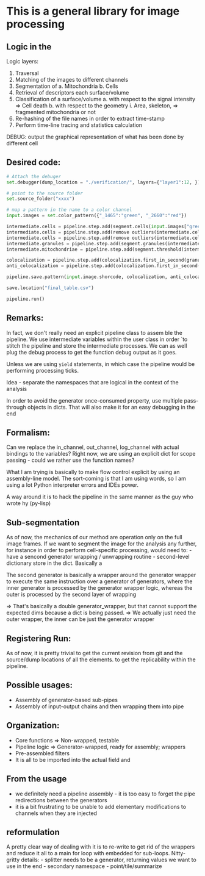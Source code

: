# This is a general library for image processing

## Logic in the 

Logic layers:
  1. Traversal
  2. Matching of the images to different channels
  3. Segmentation of
      a. Mitochondria
      b. Cells
  4. Retrieval of descriptors each surface/volume
  5. Classification of a surface/volume
      a. with respect to the signal intensity => Cell death
      b. with respect to the geometry
          i. Area, skeleton, =>  fragmented mitochondria or not
  6. Re-hashing of the file names in order to extract time-stamp
  7. Perform time-line tracing and statistics calculation

  DEBUG: output the graphical representation of what has been done by different cell


## Desired code:

```python
# Attach the debuger
set.debugger(dump_location = "./verification/", layers={"layer1":12, })

# point to the source folder 
set.source_folder("xxxx")

# map a pattern in the name to a color channel
input.images = set.color_pattern({"_1465":"green", "_2660":"red"})

intermediate.cells = pipeline.step.add(segment.cells(input.images["green"], binary=True), debugger=layer1)
intermediate.cells = pipeline.step.add(remove outliers(intermediate.cells, "green"), debugger=layer2)
intermediate.cells = pipeline.step.add(remove outliers(intermediate.cells, "red"), debugger=layer2)
intermediate.granules = pipeline.step.add(segment.granules(intermediate.cells, "green"), debugger=layer3)
intermediate.mitochondriae = pipeline.step.add(segment.threshold(intermediate.cells, "red"), debugger=layer3)

colocalization = pipeline.step.add(colocalization.first_in_second(granules, mitochondriae), debugger=layer3)
anti_colocalization = pipeline.step.add(colocalization.first_in_second(granules, not(mitochondriae)), debugger=layer3)

pipeline.save.pattern(input.image.shorcode, colocalization, anti_colocalization)

save.location("final_table.csv")

pipeline.run()
```

## Remarks:
In fact, we don't really need an explicit pipeline class to assem ble the pipeline.
We use intermediate variables within the user class in order `to stitch the pipeline 
and store the intermediate processes. We can as well plug the debug process to 
get the function debug output as it goes.

Unless we are using `yield` statements, in which case the pipeline would be performing
processing ticks.

Idea - separate the namespaces that are logical in the context of the analysis

In order to avoid the generator once-consumed property, use multiple pass-through 
objects in dicts. That will also make it for an easy debugging in the end

## Formalism:
Can we replace the in_channel, out_channel, log_channel with actual bindings to the variables?
Right now, we are using an explicit dict for scope passing - could we rather use the function names?

What I am trying is basically to make flow control explicit by using an assembly-line 
model. The sort-coming is that I am using words, so I am using a lot Python interpreter errors
and IDEs power.

A way around it is to hack the pipeline in the same manner as the guy who wrote hy (py-lisp)

## Sub-segmentation
As of now, the mechanics of our method are operation only on the full image frames.
If we want to segment the image for the analysis any further, for instance in order to
perform cell-specific processing, would need to:
    - have a sencond generator wrapping / unwrapping routine
    - second-level dictionary store in the dict. Basically a 
    
The second generator is basically a wrapper around the generator wrapper to execute 
the same instruction over a generator of generators, where the inner generator is processed
by the generator wrapper logic, whereas the outer is processed by the second layer of wrapping

=> That's basically a double generator_wrapper, but that cannot support the expected dims because
a dict is being passed.
=> We actually just need the outer wrapper, the inner can be just the generator wrapper

## Registering Run:
As of now, it is pretty trivial to get the current revision from git and the source/dump locations
of all the elements. to get the replicability within the pipeline.

## Possible usages:
- Assembly of generator-based sub-pipes
- Assembly of input-output chains and then wrapping them into pipe

## Organization:
- Core functions => Non-wrapped, testable
- Pipeline logic => Generator-wrapped, ready for assembly; wrappers
- Pre-assembled filters
- It is all to be imported into the actual field and 

## From the usage
- we definitely need a pipeline assembly - it is too easy to forget the pipe redirections between the generators
- it is a bit frustrating to be unable to add elementary modifications to channels when they are injected


## reformulation
A pretty clear way of dealing with it is to re-write to get rid of the wrappers
and reduce it all to a main for loop with embedded for sub-loops.
Nitty-gritty details:
    - splitter needs to be a generator, returning values we want to use in the end
    - secondary namespace
    - point/tile/summarize
